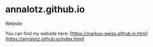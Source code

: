 # annalotz.github.io

Website

You can find my website here: [https://markus-weiss.github.io.html](https://annalotz.github.io/index.html)